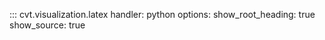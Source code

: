 ::: cvt.visualization.latex
    handler: python
    options:
        show_root_heading: true
        show_source: true
